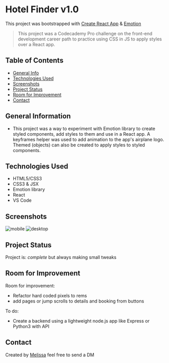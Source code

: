 # Hotel Finder v1.0

This project was bootstrapped with [Create React App](https://github.com/facebook/create-react-app) & [Emotion](https://emotion.sh/docs/introduction)

> This project was a Codecademy Pro challenge on the front-end development career path to practice using CSS in JS to apply styles over a React app. 

## Table of Contents

* [General Info](#general-information)
* [Technologies Used](#technologies-used)
* [Screenshots](#screenshots)
* [Project Status](#project-status)
* [Room for Improvement](#room-for-improvement)
* [Contact](#contact)

## General Information

* This project was a way to experiment with Emotion library to create styled components, add styles to them and use in a React app. A keyframes helper was used to add animation to the app's airplane logo. Themed (objects) can also be created to apply styles to styled components.

## Technologies Used

* HTML5/CSS3
* CSS3 & JSX
* Emotion library
* React
* VS Code

## Screenshots

![mobile](https://user-images.githubusercontent.com/91221861/165834067-48969425-75bb-4f18-af7c-2252cfed8f7c.jpg)
![desktop](https://user-images.githubusercontent.com/91221861/165833615-886bb6c7-271f-4fee-ae0b-eee3ec048a7b.png)

## Project Status

Project is:  _complete_ but always making small tweaks

## Room for Improvement

Room for improvement:

* Refactor hard coded pixels to rems
* add pages or jump scrolls to details and booking from buttons

To do:

* Create a backend using a lightweight node.js app like Express or Python3 with API

## Contact

Created by [Melissa](https://twitter.com/misathemeb)  feel free to send a DM
